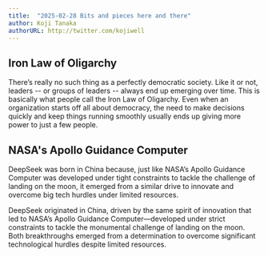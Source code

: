 ```yaml
---
title:  "2025-02-28 Bits and pieces here and there"
author: Koji Tanaka
authorURL: http://twitter.com/kojiwell
---
```


## Iron Law of Oligarchy

There’s really no such thing as a perfectly democratic society. Like it or not, leaders -- or groups of leaders -- always end up emerging over time. This is basically what people call the Iron Law of Oligarchy. Even when an organization starts off all about democracy, the need to make decisions quickly and keep things running smoothly usually ends up giving more power to just a few people.

## NASA's Apollo Guidance Computer

DeepSeek was born in China because, just like NASA’s Apollo Guidance Computer was developed under tight constraints to tackle the challenge of landing on the moon, it emerged from a similar drive to innovate and overcome big tech hurdles under limited resources.

DeepSeek originated in China, driven by the same spirit of innovation that led to NASA’s Apollo Guidance Computer—developed under strict constraints to tackle the monumental challenge of landing on the moon. Both breakthroughs emerged from a determination to overcome significant technological hurdles despite limited resources.